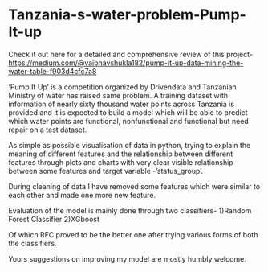 # Tanzania-s-water-problem-Pump-It-up

Check it out here for a detailed and comprehensive review of this project-
https://medium.com/@vaibhavshukla182/pump-it-up-data-mining-the-water-table-f903d4cfc7a8

‘Pump It Up’ is a competition organized by Drivendata and Tanzanian Ministry of water has raised same problem. A training dataset with information of nearly sixty thousand water points across Tanzania is provided and it is expected to build a model which will be able to predict which water points are functional, nonfunctional and functional but need repair on a test dataset.


As simple as possible visualisation of data in python, trying to explain the meaning of different features and the relationship between different features through plots and charts with very clear visible relationship between some features and target variable -’status_group’.

During cleaning of data I have removed some features which were similar to each other and made one more new feature.

Evaluation of the model is mainly done through two classifiers-
1)Random Forest Classifier
2)XGboost

Of which RFC proved to be the better one after trying various forms of both the classifiers.

Yours suggestions on improving my model are mostly humbly welcome.
